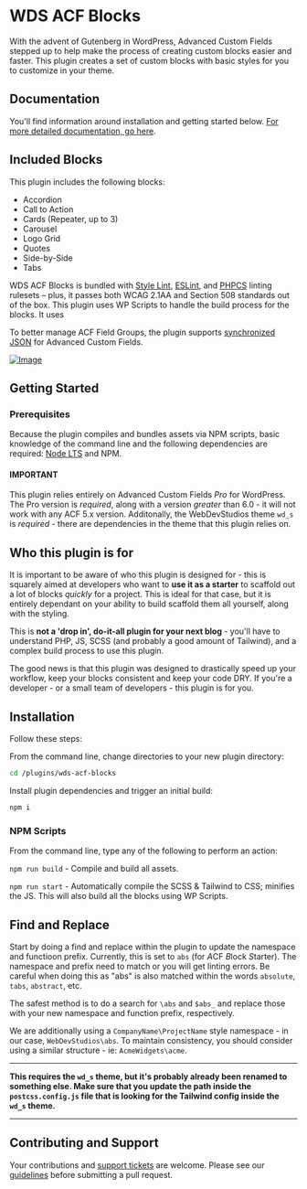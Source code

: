 # WDS ACF Blocks

With the advent of Gutenberg in WordPress, Advanced Custom Fields stepped up to help make the process of creating custom blocks easier and faster. This plugin creates a set of custom blocks with basic styles for you to customize in your theme.

## Documentation

You'll find information around installation and getting started below. [For more detailed documentation, go here](./documentation/Home.md).

## Included Blocks

This plugin includes the following blocks:

-   Accordion
-   Call to Action
-   Cards (Repeater, up to 3)
-   Carousel
-   Logo Grid
-   Quotes
-   Side-by-Side
-   Tabs

WDS ACF Blocks is bundled with [Style Lint](https://stylelint.io/), [ESLint](https://eslint.org/), and [PHPCS](https://github.com/squizlabs/PHP_CodeSniffer) linting rulesets – plus, it passes both WCAG 2.1AA and Section 508 standards out of the box. This plugin uses WP Scripts to handle the build process for the blocks. It uses

To better manage ACF Field Groups, the plugin supports [synchronized JSON](https://www.advancedcustomfields.com/resources/synchronized-json/) for Advanced Custom Fields.

[![Image](https://webdevstudios.com/wp-content/uploads/2018/04/wds-github-banner.png)](https://webdevstudios.com/contact/)

## Getting Started

### Prerequisites

Because the plugin compiles and bundles assets via NPM scripts, basic knowledge of the command line and the following dependencies are required: [Node LTS](https://nodejs.org) and NPM.

#### IMPORTANT

This plugin relies entirely on Advanced Custom Fields _Pro_ for WordPress. The Pro version is _required_, along with a version _greater_ than 6.0 - it will not work with any ACF 5.x version. Additonally, the WebDevStudios theme `wd_s` is _required_ - there are dependencies in the theme that this plugin relies on.

## Who this plugin is for

It is important to be aware of who this plugin is designed for - this is squarely aimed at developers who want to **use it as a starter** to scaffold out a lot of blocks _quickly_ for a project. This is ideal for that case, but it is entirely dependant on your ability to build scaffold them all yourself, along with the styling.

This is **not a 'drop in', do-it-all plugin for your next blog** - you'll have to understand PHP, JS, SCSS (and probably a good amount of Tailwind), and a complex build process to use this plugin.

The good news is that this plugin was designed to drastically speed up your workflow, keep your blocks consistent and keep your code DRY. If you're a developer - or a small team of developers - this plugin is for you.

## Installation

Follow these steps:

From the command line, change directories to your new plugin directory:

```bash
cd /plugins/wds-acf-blocks
```

Install plugin dependencies and trigger an initial build:

```bash
npm i
```

### NPM Scripts

From the command line, type any of the following to perform an action:

`npm run build` - Compile and build all assets.

`npm run start` - Automatically compile the SCSS & Tailwind to CSS; minifies the JS. This will also build all the blocks using WP Scripts.

## Find and Replace

Start by doing a find and replace within the plugin to update the namespace and functioon prefix. Currently, this is set to `abs` (for *A*CF *B*lock *S*tarter). The namespace and prefix need to match or you will get linting errors. Be careful when doing this as "abs" is also matched within the words `absolute`, `tabs`, `abstract`, etc.

The safest method is to do a search for `\abs` and `$abs_` and replace those with your new namespace and function prefix, respectively.

We are additionally using a `CompanyName\ProjectName` style namespace - in our case, `WebDevStudios\abs`. To maintain consistency, you should consider using a similar structure - ie: `AcmeWidgets\acme`.

---

**This requires the `wd_s` theme, but it's probably already been renamed to something else. Make sure that you update the path inside the `postcss.config.js` file that is looking for the Tailwind config inside the `wd_s` theme.**

---

## Contributing and Support

Your contributions and [support tickets](https://github.com/WebDevStudios/wds-acf-blocks/issues) are welcome. Please see our [guidelines](https://github.com/WebDevStudios/wds-acf-blocks/blob/main/.github/CONTRIBUTING.md) before submitting a pull request.

